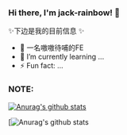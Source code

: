 ### Hi there, I'm jack-rainbow! 👋

✨下边是我的目前信息 ✨

- 🔭 一名嗷嗷待哺的FE
- 🌱 I’m currently learning ...
- ⚡ Fun fact: ...

### NOTE:

[![Anurag's github stats](https://github-readme-stats.vercel.app/api?username=jack-rainbow)](https://github.com/anuraghazra/github-readme-stats)

[![Anurag's github stats](https://github-readme-stats.anuraghazra1.vercel.app/api/top-langs/?username=jack-rainbow&layout=compact)

